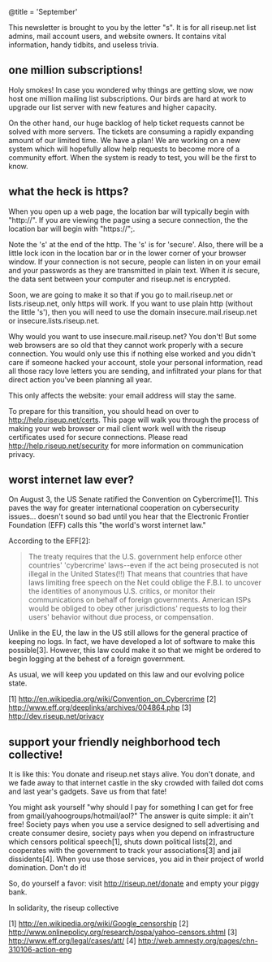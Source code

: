 @title = 'September'

This newsletter is brought to you by the letter "s". It is for all
riseup.net list admins, mail account users, and website owners. It
contains vital information, handy tidbits, and useless trivia.

## one million subscriptions!

Holy smokes! In case you wondered why things are getting slow, we now
host one million mailing list subscriptions. Our birds are hard at work
to upgrade our list server with new features and higher capacity.

On the other hand, our huge backlog of help ticket requests cannot be
solved with more servers. The tickets are consuming a rapidly expanding
amount of our limited time. We have a plan! We are working on a new
system which will hopefully allow help requests to become more of a
community effort. When the system is ready to test, you will be the
first to know.

## what the heck is https?

When you open up a web page, the location bar will typically begin with
"http://". If you are viewing the page using a secure connection, the
the location bar will begin with "https://";.

Note the 's' at the end of the http. The 's' is for 'secure'. Also,
there will be a little lock icon in the location bar or in the lower
corner of your browser window. If your connection is not secure, people
can listen in on your email and your passwords as they are transmitted
in plain text. When it *is* secure, the data sent between your computer
and riseup.net is encrypted.

Soon, we are going to make it so that if you go to mail.riseup.net or
lists.riseup.net, only https will work. If you want to use plain http
(without the little 's'), then you will need to use the domain
insecure.mail.riseup.net or insecure.lists.riseup.net.

Why would you want to use insecure.mail.riseup.net? You don't! But some
web browsers are so old that they cannot work properly with a secure
connection. You would only use this if nothing else worked and you
didn't care if someone hacked your account, stole your personal
information, read all those racy love letters you are sending, and
infiltrated your plans for that direct action you've been planning all year.

This only affects the website: your email address will stay the same.

To prepare for this transition, you should head on over to
http://help.riseup.net/certs. This page will walk you through the
process of making your web browser or mail client work well with the
riseup certificates used for secure connections. Please read
http://help.riseup.net/security for more information on communication
privacy.

## worst internet law ever?

On August 3, the US Senate ratified the Convention on Cybercrime[1].
This paves the way for greater international cooperation on
cybersecurity issues... doesn't sound so bad until you hear that the
Electronic Frontier Foundation (EFF) calls this "the world's worst
internet law."

According to the EFF[2]:

> The treaty requires that the U.S. government help enforce other
> countries' 'cybercrime' laws--even if the act being prosecuted is not
> illegal in the United States(!!) That means that countries that have
> laws limiting free speech on the Net could oblige the F.B.I. to
> uncover the identities of anonymous U.S. critics, or monitor their
> communications on behalf of foreign governments. American ISPs would
> be obliged to obey other jurisdictions' requests to log their users'
> behavior without due process, or compensation.

Unlike in the EU, the law in the US still allows for the general
practice of keeping no logs. In fact, we have developed a lot of
software to make this possible[3]. However, this law could make it so
that we might be ordered to begin logging at the behest of a foreign
government.

As usual, we will keep you updated on this law and our evolving police
state.

[1] http://en.wikipedia.org/wiki/Convention_on_Cybercrime
[2] http://www.eff.org/deeplinks/archives/004864.php
[3] http://dev.riseup.net/privacy

## support your friendly neighborhood tech collective!

It is like this: You donate and riseup.net stays alive. You don't
donate, and we fade away to that internet castle in the sky crowded with
failed dot coms and last year's gadgets. Save us from that fate!

You might ask yourself "why should I pay for something I can get for
free from gmail/yahoogroups/hotmail/aol?" The answer is quite simple: it
ain't free! Society pays when you use a service designed to sell
advertising and create consumer desire, society pays when you depend on
infrastructure which censors political speech[1], shuts down political
lists[2], and cooperates with the government to track your
associations[3] and jail dissidents[4]. When you use those services, you
aid in their project of world domination. Don't do it!

So, do yourself a favor: visit http://riseup.net/donate and empty your
piggy bank.

In solidarity,
the riseup collective

[1] http://en.wikipedia.org/wiki/Google_censorship
[2] http://www.onlinepolicy.org/research/ospa/yahoo-censors.shtml
[3] http://www.eff.org/legal/cases/att/
[4] http://web.amnesty.org/pages/chn-310106-action-eng
